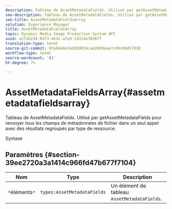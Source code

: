```yaml
---
description: Tableau de AssetMetadataFields. Utilisé par getAssetMetadataFields pour renvoyer tous les champs de métadonnées de fichier dans un seul appel avec des résultats regroupés par type de ressource.
seo-description: Tableau de AssetMetadataFields. Utilisé par getAssetMetadataFields pour renvoyer tous les champs de métadonnées de fichier dans un seul appel avec des résultats regroupés par type de ressource.
seo-title: AssetMetadataFieldsArray
solution: Experience Manager
title: AssetMetadataFieldsArray
topic: Dynamic Media Image Production System API
uuid: a131b234-83f3-4e3c-afa9-14314e78367f
translation-type: tm+mt
source-git-commit: 97a84e8e7edd3d834ca42069eae7c09c00d57938
workflow-type: tm+mt
source-wordcount: '81'
ht-degree: 7%

---
```



# AssetMetadataFieldsArray{#assetmetadatafieldsarray}

Tableau de AssetMetadataFields. Utilisé par getAssetMetadataFields pour renvoyer tous les champs de métadonnées de fichier dans un seul appel avec des résultats regroupés par type de ressource.

Syntaxe

## Paramètres {#section-39ee2720a3a1414c966fd47b677f7104}

| Nom | Type | Description |
|---|---|---|
| `*`éléments`*` | `types:AssetMetadataFields` | Un élément de tableau `AssetMetadataFields`. |


